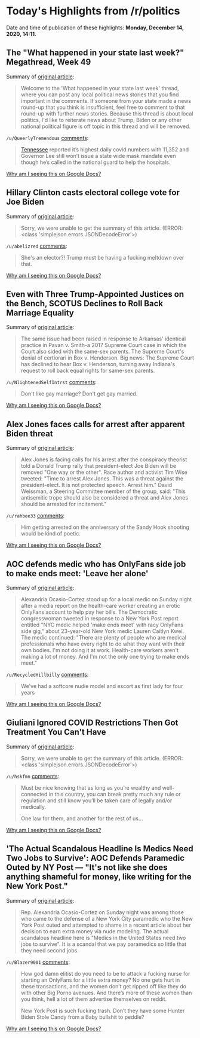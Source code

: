 # Today's Highlights from /r/politics

Date and time of publication of these highlights: **Monday, December 14, 2020, 14:11**.

## The "What happened in your state last week?" Megathread, Week 49

Summary of [original article](https://www.reddit.com/r/politics/comments/kd2mfo/the_what_happened_in_your_state_last_week/):

> Welcome to the 'What happened in your state last week' thread, where you can post any local political news stories that you find important in the comments. If someone from your state made a news round-up that you think is insufficient, feel free to comment to that round-up with further news stories. Because this thread is about local politics, I'd like to reiterate news about Trump, Biden or any other national political figure is off topic in this thread and will be removed.

`/u/QueerlyTremendous` [comments](https://www.reddit.com/r/politics/comments/kd2mfo/the_what_happened_in_your_state_last_week/):

> [Tennessee](https://www.newschannel5.com/news/december-13-covid-19-update-metro-reports-689-new-cases-5-additional-deaths) reported it’s highest daily covid numbers with 11,352 and Governor Lee still won’t issue a state wide mask mandate even though he’s called in the national guard to help the hospitals.

[Why am I seeing this on Google Docs?](https://docs.google.com/document/d/1Dc6We63vOXIZsc0op-Bt4abqkYjXzOigalQqFxmvvbM/edit?usp=sharing)

## Hillary Clinton casts electoral college vote for Joe Biden

Summary of [original article](https://www.independent.co.uk/news/world/americas/us-election-2020/hillary-clinton-biden-electoral-college-vote-b1773891.html):

> Sorry, we were unable to get the summary of this article. (ERROR: <class 'simplejson.errors.JSONDecodeError'>)

`/u/abelizred` [comments](https://www.reddit.com/r/politics/comments/kd2cuz/hillary_clinton_casts_electoral_college_vote_for/):

> She's an elector?! Trump must be having a fucking meltdown over that.

[Why am I seeing this on Google Docs?](https://docs.google.com/document/d/1Dc6We63vOXIZsc0op-Bt4abqkYjXzOigalQqFxmvvbM/edit?usp=sharing)

## Even with Three Trump-Appointed Justices on the Bench, SCOTUS Declines to Roll Back Marriage Equality

Summary of [original article](https://lawandcrime.com/supreme-court/even-with-three-trump-appointed-justices-on-the-bench-scotus-declines-to-roll-back-marriage-equality/):

> The same issue had been raised in response to Arkansas' identical practice in Pavan v. Smith-a 2017 Supreme Court case in which the Court also sided with the same-sex parents. The Supreme Court's denial of certiorari in Box v. Henderson. Big news: The Supreme Court has declined to hear Box v. Henderson, turning away Indiana's request to roll back equal rights for same-sex parents.

`/u/NlightenedSelfIntrst` [comments](https://www.reddit.com/r/politics/comments/kd0v18/even_with_three_trumpappointed_justices_on_the/):

> Don't like gay marriage?  Don't get gay married.

[Why am I seeing this on Google Docs?](https://docs.google.com/document/d/1Dc6We63vOXIZsc0op-Bt4abqkYjXzOigalQqFxmvvbM/edit?usp=sharing)

## Alex Jones faces calls for arrest after apparent Biden threat

Summary of [original article](https://www.independent.co.uk/news/world/americas/us-politics/alex-jones-arrest-biden-speech-trump-b1773646.html):

> Alex Jones is facing calls for his arrest after the conspiracy theorist told a Donald Trump rally that president-elect Joe Biden will be removed "One way or the other". Race author and activist Tim Wise tweeted: "Time to arrest Alex Jones. This was a threat against the president-elect. It is not protected speech. Arrest him." David Weissman, a Steering Committee member of the group, said: "This antisemitic trope should also be considered a threat and Alex Jones should be arrested for incitement."

`/u/rahbee33` [comments](https://www.reddit.com/r/politics/comments/kd0aqk/alex_jones_faces_calls_for_arrest_after_apparent/):

> Him getting arrested on the anniversary of the Sandy Hook shooting would be kind of poetic.

[Why am I seeing this on Google Docs?](https://docs.google.com/document/d/1Dc6We63vOXIZsc0op-Bt4abqkYjXzOigalQqFxmvvbM/edit?usp=sharing)

## AOC defends medic who has OnlyFans side job to make ends meet: 'Leave her alone'

Summary of [original article](https://www.newsweek.com/aoc-defends-medic-who-has-onlyfans-side-job-make-ends-meet-leave-her-alone-1554609):

> Alexandria Ocasio-Cortez stood up for a local medic on Sunday night after a media report on the health-care worker creating an erotic OnlyFans account to help pay her bills. The Democratic congresswoman tweeted in response to a New York Post report entitled "NYC medic helped 'make ends meet' with racy OnlyFans side gig," about 23-year-old New York medic Lauren Caitlyn Kwei. The medic continued: "There are plenty of people who are medical professionals who have every right to do what they want with their own bodies. I'm not doing it at work. Health-care workers aren't making a lot of money. And I'm not the only one trying to make ends meet."

`/u/RecycledHillbilly` [comments](https://www.reddit.com/r/politics/comments/kd22lk/aoc_defends_medic_who_has_onlyfans_side_job_to/):

> We've had a softcore nudie model and escort as first lady for four years

[Why am I seeing this on Google Docs?](https://docs.google.com/document/d/1Dc6We63vOXIZsc0op-Bt4abqkYjXzOigalQqFxmvvbM/edit?usp=sharing)

## Giuliani Ignored COVID Restrictions Then Got Treatment You Can't Have

Summary of [original article](https://www.vice.com/en/article/pkd3km/giuliani-ignored-covid-restrictions-then-got-treatment-you-cant-have):

> Sorry, we were unable to get the summary of this article. (ERROR: <class 'simplejson.errors.JSONDecodeError'>)

`/u/hskfmn` [comments](https://www.reddit.com/r/politics/comments/kcz4g6/giuliani_ignored_covid_restrictions_then_got/):

> Must be nice knowing that as long as you’re wealthy and well-connected in this country, you can break pretty much any rule or regulation and still know you’ll be taken care of legally and/or medically.
> 
> One law for them, and another for the rest of us…

[Why am I seeing this on Google Docs?](https://docs.google.com/document/d/1Dc6We63vOXIZsc0op-Bt4abqkYjXzOigalQqFxmvvbM/edit?usp=sharing)

## 'The Actual Scandalous Headline Is Medics Need Two Jobs to Survive': AOC Defends Paramedic Outed by NY Post — "It's not like she does anything shameful for money, like writing for the New York Post."

Summary of [original article](https://www.commondreams.org/news/2020/12/14/actual-scandalous-headline-medics-need-two-jobs-survive-aoc-defends-paramedic-outed):

> Rep. Alexandria Ocasio-Cortez on Sunday night was among those who came to the defense of a New York City paramedic who the New York Post outed and attempted to shame in a recent article about her decision to earn extra money via nude modeling. The actual scandalous headline here is "Medics in the United States need two jobs to survive". It is a scandal that we pay paramedics so little that they need second jobs.

`/u/Blazer9001` [comments](https://www.reddit.com/r/politics/comments/kd0kwr/the_actual_scandalous_headline_is_medics_need_two/):

> How god damn elitist do you need to be to attack a fucking nurse for starting an OnlyFans for a little extra money? No one gets hurt in these transactions, and the women don’t get ripped off like they do with other Big Porno avenues. And there’s more of these women than you think, hell a lot of them advertise themselves on reddit. 
> 
> New York Post is such fucking trash. Don’t they have some Hunter Biden Stole Candy from a Baby bullshit to peddle?

[Why am I seeing this on Google Docs?](https://docs.google.com/document/d/1Dc6We63vOXIZsc0op-Bt4abqkYjXzOigalQqFxmvvbM/edit?usp=sharing)

